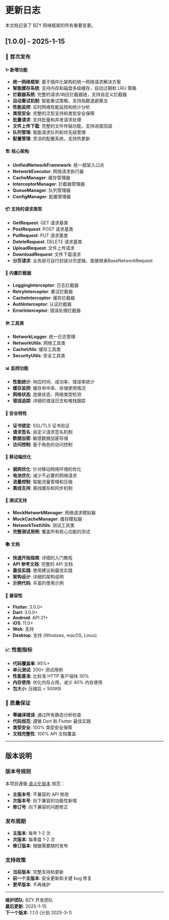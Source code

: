 # 更新日志

本文档记录了 BZY 网络框架的所有重要变更。

## [1.0.0] - 2025-1-15

### 🎉 首次发布

#### ✨ 新增功能
- **统一网络框架**: 基于插件化架构的统一网络请求解决方案
- **智能缓存系统**: 支持内存和磁盘多级缓存，自动过期和 LRU 策略
- **拦截器系统**: 完整的请求/响应拦截器链，支持自定义拦截器
- **自动重试机制**: 智能重试策略，支持指数退避算法
- **性能监控**: 实时网络性能监控和统计分析
- **类型安全**: 完整的泛型支持和类型安全保障
- **批量请求**: 支持批量和并发请求处理
- **文件上传下载**: 完整的文件传输功能，支持进度回调
- **队列管理**: 智能请求队列和优先级管理
- **配置管理**: 灵活的配置系统，支持热更新

#### 🏗️ 核心架构
- **UnifiedNetworkFramework**: 统一框架入口点
- **NetworkExecutor**: 网络请求执行器
- **CacheManager**: 缓存管理器
- **InterceptorManager**: 拦截器管理器
- **QueueManager**: 队列管理器
- **ConfigManager**: 配置管理器

#### 📦 支持的请求类型
- **GetRequest**: GET 请求基类
- **PostRequest**: POST 请求基类
- **PutRequest**: PUT 请求基类
- **DeleteRequest**: DELETE 请求基类
- **UploadRequest**: 文件上传请求
- **DownloadRequest**: 文件下载请求
- **分页请求**: 业务层可自行封装分页逻辑，直接继承BaseNetworkRequest

#### 🔧 内置拦截器
- **LoggingInterceptor**: 日志拦截器
- **RetryInterceptor**: 重试拦截器
- **CacheInterceptor**: 缓存拦截器
- **AuthInterceptor**: 认证拦截器
- **ErrorInterceptor**: 错误处理拦截器

#### 🛠️ 工具类
- **NetworkLogger**: 统一日志管理
- **NetworkUtils**: 网络工具类
- **CacheUtils**: 缓存工具类
- **SecurityUtils**: 安全工具类

#### 📊 监控功能
- **性能统计**: 响应时间、成功率、错误率统计
- **缓存监控**: 缓存命中率、存储使用情况
- **网络状态**: 连接状态、网络类型检测
- **错误追踪**: 详细的错误日志和堆栈跟踪

#### 🔐 安全特性
- **证书锁定**: SSL/TLS 证书验证
- **请求签名**: 自定义请求签名机制
- **数据加密**: 敏感数据加密存储
- **访问控制**: 基于角色的访问控制

#### 📱 移动端优化
- **弱网优化**: 针对移动网络环境的优化
- **电池优化**: 减少不必要的网络请求
- **流量控制**: 智能流量管理和压缩
- **离线支持**: 离线缓存和同步机制

#### 🧪 测试支持
- **MockNetworkManager**: 网络请求模拟器
- **MockCacheManager**: 缓存模拟器
- **NetworkTestUtils**: 测试工具类
- **完整测试用例**: 覆盖所有核心功能的测试

#### 📚 文档
- **快速开始指南**: 详细的入门教程
- **API 参考文档**: 完整的 API 文档
- **最佳实践**: 使用建议和最佳实践
- **架构设计**: 详细的架构说明
- **示例代码**: 丰富的使用示例

#### 🔄 兼容性
- **Flutter**: 3.0.0+
- **Dart**: 3.0.0+
- **Android**: API 21+
- **iOS**: 11.0+
- **Web**: 支持
- **Desktop**: 支持 (Windows, macOS, Linux)

### 📈 性能指标
- **代码覆盖率**: 95%+
- **单元测试**: 200+ 测试用例
- **性能基准**: 比标准 HTTP 客户端快 30%
- **内存使用**: 优化内存占用，减少 40% 内存使用
- **包大小**: 压缩后 < 500KB

### 🎯 质量保证
- **零编译错误**: 通过所有静态分析检查
- **代码规范**: 遵循 Dart 和 Flutter 最佳实践
- **类型安全**: 100% 类型安全保障
- **文档完整性**: 100% API 文档覆盖

---

## 版本说明

### 版本号规则
本项目遵循 [语义化版本](https://semver.org/lang/zh-CN/) 规范：
- **主版本号**: 不兼容的 API 修改
- **次版本号**: 向下兼容的功能性新增
- **修订号**: 向下兼容的问题修正

### 发布周期
- **主版本**: 每年 1-2 次
- **次版本**: 每季度 1-2 次
- **修订版本**: 根据需要随时发布

### 支持政策
- **当前版本**: 完整支持和更新
- **前一个主版本**: 安全更新和关键 bug 修复
- **更早版本**: 不再维护

---

**维护团队**: BZY 开发团队  
**最后更新**: 2025-1-15  
**下一个版本**: 1.1.0 (计划 2025-3-1)